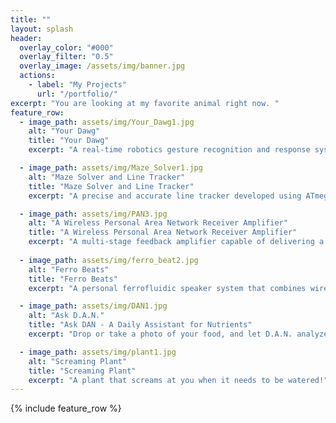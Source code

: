 ```yaml
---
title: ""
layout: splash
header:
  overlay_color: "#000"
  overlay_filter: "0.5"
  overlay_image: /assets/img/banner.jpg
  actions:
    - label: "My Projects"
      url: "/portfolio/"
excerpt: "You are looking at my favorite animal right now. "
feature_row:
  - image_path: assets/img/Your_Dawg1.jpg
    alt: "Your Dawg"
    title: "Your Dawg"
    excerpt: "A real-time robotics gesture recognition and response system mimicking a well-trained pet dog."

  - image_path: assets/img/Maze_Solver1.jpg
    alt: "Maze Solver and Line Tracker"
    title: "Maze Solver and Line Tracker"
    excerpt: "A precise and accurate line tracker developed using ATmega32u4 Pololu robot."

  - image_path: assets/img/PAN3.jpg
    alt: "A Wireless Personal Area Network Receiver Amplifier"
    title: "A Wireless Personal Area Network Receiver Amplifier"
    excerpt: "A multi-stage feedback amplifier capable of delivering a gain of 65 dB and a bandwidth of at least 100 kHz to 5.8 MHz."
  
  - image_path: assets/img/ferro_beat2.jpg
    alt: "Ferro Beats"
    title: "Ferro Beats"
    excerpt: "A personal ferrofluidic speaker system that combines wireless audio playback with dynamic visual output."

  - image_path: assets/img/DAN1.jpg
    alt: "Ask D.A.N."
    title: "Ask DAN - A Daily Assistant for Nutrients"
    excerpt: "Drop or take a photo of your food, and let D.A.N. analyze the nutrients and calories for you!"

  - image_path: assets/img/plant1.jpg
    alt: "Screaming Plant"
    title: "Screaming Plant"
    excerpt: "A plant that screams at you when it needs to be watered!"
---
```


{% include feature_row %}

